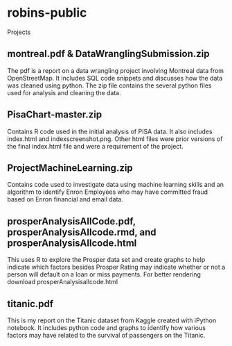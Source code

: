 # robins-public
Projects
## montreal.pdf & DataWranglingSubmission.zip
The pdf is a report on a data wrangling project involving Montreal data from OpenStreetMap.  It includes SQL code snippets and discusses how the data was cleaned using python.  The zip file contains the several python files used for analysis and cleaning the data. 
## PisaChart-master.zip
Contains R code used in the initial analysis of PISA data.  It also includes index.html and indexscreenshot.png.  Other html files were prior versions of the final index.html file and were a requirement of the project. 
## ProjectMachineLearning.zip
Contains code used to investigate data using machine learning skills and an algorithm to identify Enron Employees who may have committed fraud based on Enron financial and email data.
## prosperAnalysisAllCode.pdf, prosperAnalysisAllcode.rmd, and prosperAnalysisAllcode.html
This uses R to explore the Prosper data set and create graphs to help indicate which factors besides Prosper Rating may indicate whether or not a person will default on a loan or miss payments.  For better rendering download prosperAnalysisallcode.html
## titanic.pdf
This is my report on the Titanic dataset from Kaggle created with iPython notebook.  It includes python code and graphs to identify how various factors may have related to the survival of passengers on the Titanic. 
